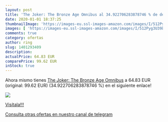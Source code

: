 ```yaml
---
layout: post
title: 'The Joker: The Bronze Age Omnibus al 34.922706283878746 % de descuento'
date: 2020-01-01 18:37:25
thumbnailImage: 'https://images-eu.ssl-images-amazon.com/images/I/512Pyg3U39L._SL200_.jpg'
images: [ 'https://images-eu.ssl-images-amazon.com/images/I/512Pyg3U39L._SL200_.jpg' ]
comments: true
category: ofertas
author: ring
slug: 1401293409
description:
actualPrice: 64.83 EUR
comparePrice: 99.62 EUR
inStock: true
---
```


Ahora mismo tienes [The Joker: The Bronze Age Omnibus](https://www.amazon.com/dp/1401293409/?tag=redken08-20) a 64.83 EUR (original: 99.62 EUR) (34.922706283878746 %) en el siguiente enlace!

[![](https://images-eu.ssl-images-amazon.com/images/I/512Pyg3U39L._SL200_.jpg)](https://www.amazon.com/dp/1401293409/?tag=redken08-20)

[Visítala!!!](https://www.amazon.com/dp/1401293409/?tag=redken08-20)

[Consulta otras ofertas en nuestro canal de telegram](https://t.me/s/ofertas25)
